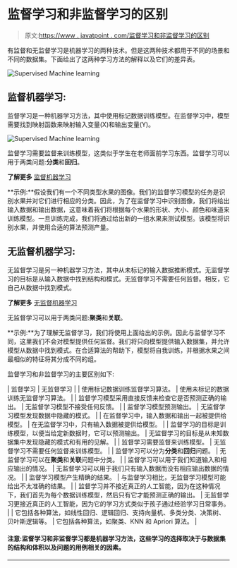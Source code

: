 # 监督学习和非监督学习的区别

> 原文:[https://www . javatpoint . com/监督学习和非监督学习的区别](https://www.javatpoint.com/difference-between-supervised-and-unsupervised-learning)

有监督和无监督学习是机器学习的两种技术。但是这两种技术都用于不同的场景和不同的数据集。下面给出了这两种学习方法的解释以及它们的差异表。

![Supervised Machine learning](../Images/f90b578b67c8ba44a3c46a6531d36996.png)

## 监督机器学习:

监督学习是一种机器学习方法，其中使用标记数据训练模型。在监督学习中，模型需要找到映射函数来映射输入变量(X)和输出变量(Y)。

![Supervised Machine learning](../Images/f2c30596c8e369b2073b9b8415bf6b65.png)

监督学习需要监督来训练模型，这类似于学生在老师面前学习东西。监督学习可以用于两类问题:**分类**和**回归**。

**了解更多** [监督机器学习](supervised-machine-learning)

**示例:**假设我们有一个不同类型水果的图像。我们的监督学习模型的任务是识别水果并对它们进行相应的分类。因此，为了在监督学习中识别图像，我们将给出输入数据和输出数据，这意味着我们将根据每个水果的形状、大小、颜色和味道来训练模型。一旦训练完成，我们将通过给出新的一组水果来测试模型。该模型将识别水果，并使用合适的算法预测产量。

## 无监督机器学习:

无监督学习是另一种机器学习方法，其中从未标记的输入数据推断模式。无监督学习的目标是从输入数据中找到结构和模式。无监督学习不需要任何监督。相反，它自己从数据中找到模式。

**了解更多** [无监督机器学习](unsupervised-machine-learning)

无监督学习可以用于两类问题:**聚类**和**关联**。

**示例:**为了理解无监督学习，我们将使用上面给出的示例。因此与监督学习不同，这里我们不会对模型提供任何监督。我们将只向模型提供输入数据集，并允许模型从数据中找到模式。在合适算法的帮助下，模型将自我训练，并根据水果之间最相似的特征将其分成不同的组。

监督学习和非监督学习的主要区别如下:

| 监督学习 | 无监督学习 |
| 使用标记数据训练监督学习算法。 | 使用未标记的数据训练无监督学习算法。 |
| 监督学习模型采用直接反馈来检查它是否预测正确的输出。 | 无监督学习模型不接受任何反馈。 |
| 监督学习模型预测输出。 | 无监督学习模型发现数据中隐藏的模式。 |
| 在监督学习中，输入数据和输出一起被提供给模型。 | 在无监督学习中，只有输入数据被提供给模型。 |
| 监督学习的目标是训练模型，以便当给定新数据时，它可以预测输出。 | 无监督学习的目标是从未知数据集中发现隐藏的模式和有用的见解。 |
| 监督学习需要监督来训练模型。 | 无监督学习不需要任何监督来训练模型。 |
| 监督学习可以分为**分类**和**回归**问题。 | 无监督学习可以在**聚类**和**关联**问题中分类。 |
| 监督学习可以用于我们知道输入和相应输出的情况。 | 无监督学习可以用于我们只有输入数据而没有相应输出数据的情况。 |
| 监督学习模型产生精确的结果。 | 与监督学习相比，无监督学习模型可能给出不太准确的结果。 |
| 监督学习并不接近真正的人工智能，因为在这种情况下，我们首先为每个数据训练模型，然后只有它才能预测正确的输出。 | 无监督学习更接近真正的人工智能，因为它的学习方式类似于孩子通过经验学习日常事务。 |
| 它包括各种算法，如线性回归、逻辑回归、支持向量机、多类分类、决策树、贝叶斯逻辑等。 | 它包括各种算法，如聚类、KNN 和 Apriori 算法。 |

#### 注意:监督学习和非监督学习都是机器学习方法，这些学习的选择取决于与数据集的结构和体积以及问题的用例相关的因素。

* * *